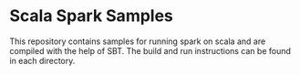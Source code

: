 # Scala Spark Samples

This repository contains samples for running spark on scala and  are compiled with the help of SBT. The build and run instructions can be found in each directory.